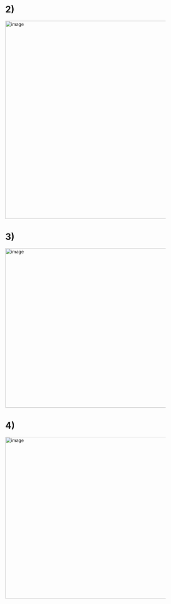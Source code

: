 # 2)
  <img width="1226" height="620" alt="image" src="https://github.com/user-attachments/assets/7f872030-ed98-4660-a876-e474f0ccf1a8" />

# 3) 
<img width="1156" height="499" alt="image" src="https://github.com/user-attachments/assets/9408a2f0-c3b8-41c0-a8a1-e232a681cdfa" />

# 4)
<img width="1163" height="506" alt="image" src="https://github.com/user-attachments/assets/7e717b1e-c53c-4146-8b0b-957737570f2f" />

